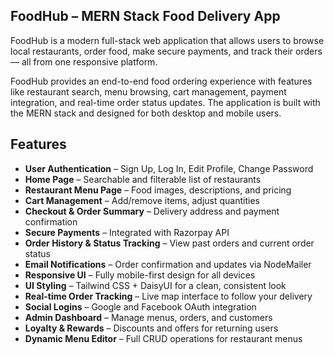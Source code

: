  ## FoodHub – MERN Stack Food Delivery App
FoodHub is a modern full-stack web application that allows users to browse local restaurants, order food, make secure payments, and track their orders — all from one responsive platform.

FoodHub provides an end-to-end food ordering experience with features like restaurant search, menu browsing, cart management, payment integration, and real-time order status updates. The application is built with the MERN stack and designed for both desktop and mobile users.
## Features

- **User Authentication** – Sign Up, Log In, Edit Profile, Change Password  
- **Home Page** – Searchable and filterable list of restaurants  
- **Restaurant Menu Page** – Food images, descriptions, and pricing  
- **Cart Management** – Add/remove items, adjust quantities  
- **Checkout & Order Summary** – Delivery address and payment confirmation  
- **Secure Payments** – Integrated with Razorpay API  
- **Order History & Status Tracking** – View past orders and current order status  
- **Email Notifications** – Order confirmation and updates via NodeMailer  
- **Responsive UI** – Fully mobile-first design for all devices  
- **UI Styling** – Tailwind CSS + DaisyUI for a clean, consistent look  
- **Real-time Order Tracking** – Live map interface to follow your delivery  
- **Social Logins** – Google and Facebook OAuth integration  
- **Admin Dashboard** – Manage menus, orders, and customers  
- **Loyalty & Rewards** – Discounts and offers for returning users  
- **Dynamic Menu Editor** – Full CRUD operations for restaurant menus
